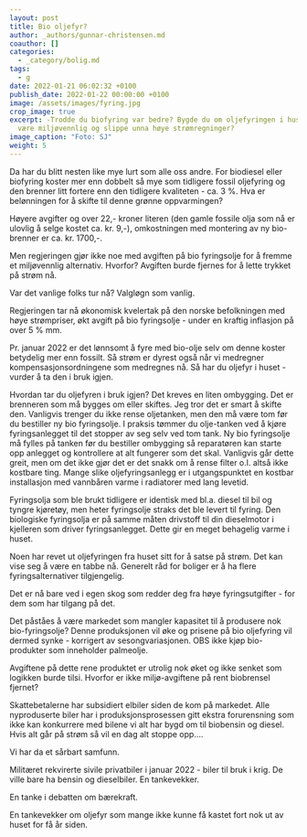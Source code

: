 ```yaml
---
layout: post
title: Bio oljefyr?
author: _authors/gunnar-christensen.md
coauthor: []
categories:
  - _category/bolig.md
tags:
  - g
date: 2022-01-21 06:02:32 +0100
publish_date: 2022-01-22 00:00:00 +0100
image: /assets/images/fyring.jpg
crop_image: true
excerpt: -Trodde du biofyring var bedre? Bygde du om oljefyringen i huset for å
  være miljøvennlig og slippe unna høye strømregninger?
image_caption: "Foto: SJ"
weight: 5
---
```

Da har du blitt nesten like mye lurt som alle oss andre. For biodiesel eller biofyring koster mer enn dobbelt så mye som tidligere fossil oljefyring og den brenner litt fortere enn den tidligere kvaliteten - ca. 3 %. Hva er belønningen for å skifte til denne grønne oppvarmingen?

Høyere avgifter og over 22,- kroner literen (den gamle fossile olja som nå er ulovlig å selge kostet ca. kr. 9,-), omkostningen med montering av ny bio-brenner er ca. kr. 1700,-.

Men regjeringen gjør ikke noe med avgiften på bio fyringsolje for å fremme et miljøvennlig alternativ. Hvorfor? Avgiften burde fjernes for å lette trykket på strøm nå.

Var det vanlige folks tur nå? Valgløgn som vanlig.

Regjeringen tar nå økonomisk kvelertak på den norske befolkningen med høye strømpriser, økt avgift på bio fyringsolje - under en kraftig inflasjon på over 5 % mm.

Pr. januar 2022 er det lønnsomt å fyre med bio-olje selv om denne koster betydelig mer enn fossilt. Så strøm er dyrest også når vi medregner kompensasjonsordningene som medregnes nå. Så har du oljefyr i huset - vurder å ta den i bruk igjen.

Hvordan tar du oljefyren i bruk igjen? Det kreves en liten ombygging. Det er brenneren som må bygges om eller skiftes. Jeg tror det er smart å skifte den. Vanligvis trenger du ikke rense oljetanken, men den må være tom før du bestiller ny bio fyringsolje. I praksis tømmer du olje-tanken ved å kjøre fyringsanlegget til det stopper av seg selv ved tom tank. Ny bio fyringsolje må fylles på tanken før du bestiller ombygging så reparatøren kan starte opp anlegget og kontrollere at alt fungerer som det skal. Vanligvis går dette greit, men om det ikke gjør det er det snakk om å rense filter o.l. altså ikke kostbare ting. Mange slike oljefyringsanlegg er i utgangspunktet en kostbar installasjon med vannbåren varme i radiatorer med lang levetid.

Fyringsolja som ble brukt tidligere er identisk med bl.a. diesel til bil og tyngre kjøretøy, men heter fyringsolje straks det ble levert til fyring. Den biologiske fyringsolja er på samme måten drivstoff til din dieselmotor i kjelleren som driver fyringsanlegget. Dette gir en meget behagelig varme i huset.

Noen har revet ut oljefyringen fra huset sitt for å satse på strøm. Det kan vise seg å være en tabbe nå. Generelt råd for boliger er å ha flere fyringsalternativer tilgjengelig.

Det er nå bare ved i egen skog som redder deg fra høye fyringsutgifter - for dem som har tilgang på det.

Det påståes å være markedet som mangler kapasitet til å produsere nok bio-fyringsolje? Denne produksjonen vil øke og prisene på bio oljefyring vil dermed synke - korrigert av sesongvariasjonen. OBS ikke kjøp bio-produkter som inneholder palmeolje.

Avgiftene på dette rene produktet er utrolig nok øket og ikke senket som logikken burde tilsi. Hvorfor er ikke miljø-avgiftene på rent biobrensel fjernet?

Skattebetalerne har subsidiert elbiler siden de kom på markedet. Alle nyproduserte biler har i produksjonsprosessen gitt ekstra forurensning som ikke kan konkurrere med bilene vi alt har bygd om til biobensin og diesel. Hvis alt går på strøm så vil en dag alt stoppe opp.... 

Vi har da et sårbart samfunn. 

Militæret rekvirerte sivile privatbiler i januar 2022 - biler til bruk i krig. De ville bare ha bensin og dieselbiler. En tankevekker.

En tanke i debatten om bærekraft. 

En tankevekker om oljefyr som mange ikke kunne få kastet fort nok ut av huset for få år siden.
